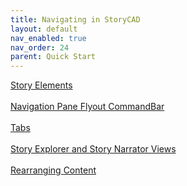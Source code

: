 ```yaml
---
title: Navigating in StoryCAD
layout: default
nav_enabled: true
nav_order: 24
parent: Quick Start
---
```


[Story Elements](Story_Elements.html) <br/><br/>
[Navigation Pane Flyout CommandBar](Navigation_Pane_Flyout_CommandBar.html) <br/><br/>
[Tabs](Tabs.html) <br/><br/>
[Story Explorer and Story Narrator Views](Story_Explorer_and_Story_Narrator_Views.html) <br/><br/>
[Rearranging Content](Rearranging_Content.html) <br/><br/>

